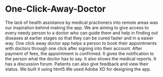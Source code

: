 # One-Click-Away-Doctor

The lack of health assistance by medical practioners into remote areas was our inspiration behind making the app. We are aiming to give access to every needy person to a doctor who can guide them and help in finding out diseases at earlier stages so that they can be cured faster and in a easier way.
One click away doctor app helps a person to book their appointments with doctors through one click after signing into their account. After payment of fees, the appointment is confirmed. It gives the notification to the person what the doctor has to say. It also shows the medical reports. It has a discussion forum. Patients can also give feedback and view their status.
We built it using html5.We used Adobe XD for designing the app.
